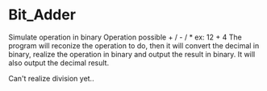 # Bit_Adder
Simulate operation in binary
Operation possible + / - / *
    ex: 12 + 4
The program will reconize the operation to do, then it will convert the decimal in binary, realize the operation in 
binary and output the result in binary. It will also output the decimal result.

Can't realize division yet..
